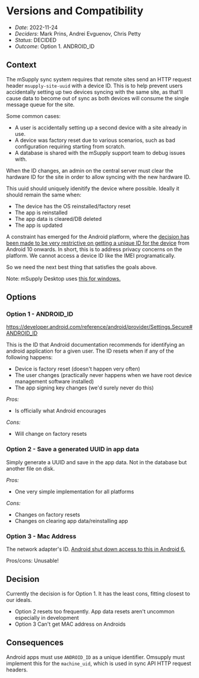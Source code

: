 # Versions and Compatibility

- _Date_: 2022-11-24
- _Deciders_: Mark Prins, Andrei Evguenov, Chris Petty
- _Status_: DECIDED
- _Outcome_: Option 1. ANDROID_ID

## Context

The mSupply sync system requires that remote sites send an HTTP request header `msupply-site-uuid` with a device ID. This is to help prevent users accidentally setting up two devices syncing with the same site, as that'll cause data to become out of sync as both devices will consume the single message queue for the site.

Some common cases:

- A user is accidentally setting up a second device with a site already in use.
- A device was factory reset due to various scenarios, such as bad configuration requiring starting from scratch.
- A database is shared with the mSupply support team to debug issues with.

When the ID changes, an admin on the central server must clear the hardware ID for the site in order to allow syncing with the new hardware ID.

This uuid should uniquely idenitify the device where possible. Ideally it should remain the same when:

- The device has the OS reinstalled/factory reset
- The app is reinstalled
- The app data is cleared/DB deleted
- The app is updated

A constraint has emerged for the Android platform, where the [decision has been made to be very restrictive on getting a unique ID for the device](https://developer.android.com/about/versions/10/privacy/changes?authuser=1#non-resettable-device-ids) from Android 10 onwards. In short, this is to address privacy concerns on the platform. We cannot access a device ID like the IMEI programatically.

So we need the next best thing that satisfies the goals above.

Note: mSupply Desktop uses [this for windows.](https://learn.microsoft.com/en-gb/windows/win32/cimwin32prov/win32-computersystemproduct)

## Options

### Option 1 - ANDROID_ID

https://developer.android.com/reference/android/provider/Settings.Secure#ANDROID_ID

This is the ID that Android documentation recommends for identifying an android application for a given user. The ID resets when if any of the following happens:

- Device is factory reset (doesn't happen very often)
- The user changes (practically never happens when we have root device management software installed)
- The app signing key changes (we'd surely never do this)

_Pros:_

- Is officially what Android encourages

_Cons:_

- Will change on factory resets

### Option 2 - Save a generated UUID in app data

Simply generate a UUID and save in the app data. Not in the database but another file on disk.

_Pros:_

- One very simple implementation for all platforms

_Cons:_

- Changes on factory resets
- Changes on clearing app data/reinstalling app

### Option 3 - Mac Address

The network adapter's ID. [Android shut down access to this in Android 6.](https://developer.android.com/about/versions/marshmallow/android-6.0-changes.html#behavior-hardware-id)

Pros/cons: Unusable!

## Decision

Currently the decision is for Option 1. It has the least cons, fitting closest to our ideals.

- Option 2 resets too frequently. App data resets aren't uncommon especially in development
- Option 3 Can't get MAC address on Androids

## Consequences

Android apps must use `ANDROID_ID` as a unique identifier. Omsupply must implement this for the `machine_uid`, which is used in sync API HTTP request headers.
